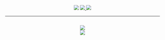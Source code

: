 <h3 align="center">
  <img src="https://img.shields.io/github/followers/Auxilor?label=Followers&style=for-the-badge&color=blue">
  <a href="https://discord.gg/ZcwpSsE/" alt="Discord">
      <img src="https://img.shields.io/discord/452518336627081236?label=discord&style=for-the-badge&color=blue"/>
  </a>
  <a href="https://willfp.com" alt="Website">
      <img src="https://img.shields.io/website?down_color=red&down_message=Offline&style=for-the-badge&up_color=blue&up_message=Online&url=https%3A%2F%2Fwillfp.com"/>
  </a>
</h3>

<hr>

<h2 align="center">
  <a href="https://github.com/Auxilor">
    <img align="center" src="https://github-readme-stats.vercel.app/api/?username=Auxilor&show_icons=true&title_color=fff&icon_color=428af5&text_color=9f9f9f&bg_color=151515">
  </a>
  <br>
  <a href="https://github.com/Auxilor">
    <img align="center" src="https://github-readme-stats.vercel.app/api/top-langs/?username=Auxilor&layout=compact&title_color=fff&icon_color=428af5&text_color=9f9f9f&bg_color=151515">
  </a>
</h2>
